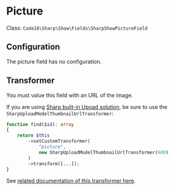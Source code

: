 # Picture

Class: `Code16\Sharp\Show\Fields\SharpShowPictureField`

## Configuration

The picture field has no configuration.

## Transformer

You must value this field with an URL of the image.

If you are using [Sharp built-in Upoad solution](../sharp-uploads.md), be sure to use
the  `SharpUploadModelThumbnailUrlTransformer`:

```php
function find($id): array
{
    return $this
        ->setCustomTransformer(
            "picture", 
            new SharpUploadModelThumbnailUrlTransformer(600)
        )
        ->transform([...]);
}
```

See [related documentation of this transformer here](../how-to-transform-data.md#SharpUploadModelThumbnailUrlTransformer).